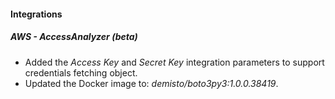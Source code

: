 
#### Integrations
##### AWS - AccessAnalyzer (beta)
- Added the *Access Key* and *Secret Key* integration parameters to support credentials fetching object.
- Updated the Docker image to: *demisto/boto3py3:1.0.0.38419*.